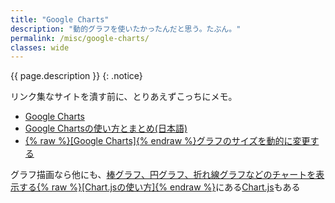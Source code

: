 ```yaml
---
title: "Google Charts"
description: "動的グラフを使いたかったんだと思う。たぶん。"
permalink: /misc/google-charts/
classes: wide
---
```

{{ page.description }}
{: .notice}

リンク集なサイトを潰す前に、とりあえずこっちにメモ。

+ [Google Charts](https://developers.google.com/chart/)
+ [Google Chartsの使い方とまとめ(日本語)](http://www.petitmonte.com/javascript/google_chart_howto_nihongo.html)
+ [{% raw %}[Google Charts]{% endraw %}グラフのサイズを動的に変更する](https://www.petitmonte.com/javascript/chart_resize.html)

グラフ描画なら他にも、[棒グラフ、円グラフ、折れ線グラフなどのチャートを表示する{% raw %}[Chart.jsの使い方]{% endraw %}](https://www.petitmonte.com/javascript/chart_js.html)にある[Chart.js](https://www.chartjs.org/)もある